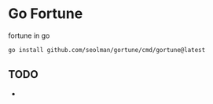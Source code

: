# Go Fortune
fortune in go

```bash
go install github.com/seolman/gortune/cmd/gortune@latest
```

## TODO

- 
